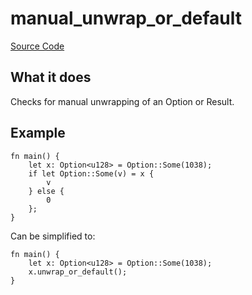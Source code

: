 # manual_unwrap_or_default

[Source Code](https://github.com/software-mansion/cairo-lint/tree/main/src/lints/manual/manual_unwrap_or_default.rs#L47)

## What it does

Checks for manual unwrapping of an Option or Result.

## Example

```cairo
fn main() {
    let x: Option<u128> = Option::Some(1038);
    if let Option::Some(v) = x {
        v
    } else {
        0
    };
}
```

Can be simplified to:

```cairo
fn main() {
    let x: Option<u128> = Option::Some(1038);
    x.unwrap_or_default();
}
```
